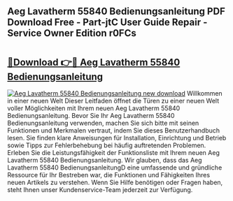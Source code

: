 ## Aeg Lavatherm 55840 Bedienungsanleitung PDF Download Free - Part-jtC User Guide Repair - Service Owner Edition r0FCs

# <h2><a href="http://df0r5k.blite.top/?on=Aeg+Lavatherm+55840+Bedienungsanleitung">🔗Download 👉🔴 Aeg Lavatherm 55840 Bedienungsanleitung</a></h2>

[![Aeg Lavatherm 55840 Bedienungsanleitung new download](https://i.imgur.com/lujVjoI.png)](http://df0r5k.blite.top/?on=Aeg+Lavatherm+55840+Bedienungsanleitung)
Willkommen in einer neuen Welt Dieser Leitfaden öffnet die Türen zu einer neuen Welt voller Möglichkeiten mit Ihrem neuen Aeg Lavatherm 55840 Bedienungsanleitung. Bevor Sie Ihr Aeg Lavatherm 55840 Bedienungsanleitung verwenden, machen Sie sich bitte mit seinen Funktionen und Merkmalen vertraut, indem Sie dieses Benutzerhandbuch lesen. Sie finden klare Anweisungen für Installation, Einrichtung und Betrieb sowie Tipps zur Fehlerbehebung bei häufig auftretenden Problemen. Erleben Sie die Leistungsfähigkeit der Funktionsliste mit Ihrem neuen Aeg Lavatherm 55840 Bedienungsanleitung. Wir glauben, dass das Aeg Lavatherm 55840 BedienungsanleitungD eine umfassende und gründliche Ressource für Ihr Bestreben war, die Funktionen und Fähigkeiten Ihres neuen Artikels zu verstehen. Wenn Sie Hilfe benötigen oder Fragen haben, steht Ihnen unser Kundenservice-Team jederzeit zur Verfügung.
